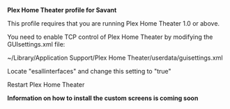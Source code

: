 **Plex Home Theater profile for Savant**

This profile requires that you are running Plex Home Theater 1.0 or above.

You need to enable TCP control of Plex Home Theater by modifying the GUIsettings.xml file:

~/Library/Application Support/Plex Home Theater/userdata/guisettings.xml

Locate "esallinterfaces" and change this setting to "true"

Restart Plex Home Theater


**Information on how to install the custom screens is coming soon**